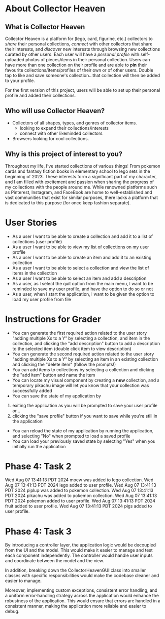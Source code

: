 # About Collector Heaven
## What is Collector Heaven
Collector Heaven is a platform for (lego, card, figurine, etc.) collectors to *share* their personal collections, *connect* with other collectors that share their interests, and *discover* new interests through browsing new collections curated by other users. Each user will have a *personal profile* with self-uploaded photos of pieces/items in their personal collection. Users can have more than one collection on their profile and are able to **pin** their favourite collections/items/profiles of their own or of other users. Double tap to like and save someone's collection...that collection will then be added to your profile.

For the first version of this project, users will be able to set up their personal profile and added their collections. 

## Who will use Collector Heaven?
- Collectors of all shapes, types, and genres of collector items.
   - looking to expand their collections/interests
   - connect with other likeminded collectors
- Browsers looking for cool collections.

## Why is this project of interest to you?
Throughout my life, I've started collections of various things! From pokemon cards and fantasy fiction books in elementary school to lego sets in the beginning of 2023. These interests form a significant part of my character, and I am filled with excitement and passion when sharing the progress of my collections with the people around me. While renowned platforms such as Pinterest, Instagram, and FaceBook are home to well-established and vast communities that exist for similar purposes, there lacks a platform that is dedicated to this purpose (for once keep fashion separate). 

# User Stories
- As a user I want to be able to create a collection and add it to a list of collections (user profile)
- As a user I want to be able to view my list of collections on my user profile
- As a user I want to be able to create an item and add it to an existing collection
- As a user I want to be able to select a collection and view the list of items in the collection
- As a user I want to be able to select an item and add a description
- As a user, as I select the quit option from the main menu, I want to be reminded to save my user profile, and have the option to do so or not
- As a user, when I start the application, I want to be given the option to load my user profile from file

# Instructions for Grader

- You can generate the first required action related to the user story "adding multiple Xs to a Y" by selecting a collection, and item in the collection, and clicking the "add description" button to add a description to the selected item (double click item to view description)
- You can generate the second required action related to the user story "adding multiple Xs to a Y" by selecting an item in an existing collection and clicking the "delete item" (follow the prompts!)
- You can add items to collections by selecting a collection and clicking the "add item" button and name the item
- You can locate my visual component by creating a **new** collection, and a temporary pikachu image will let you know that your collection was successfully added
- You can save the state of my application by 
1. exiting the application as you will be prompted to save your user profile or...
2. clicking the "save profile" button if you want to save while you're still in the application
- You can reload the state of my application by running the application, and selecting "No" when prompted to load a saved profile
- You can load your previously saved state by selecting "Yes" when you initially run the application

# Phase 4: Task 2
Wed Aug 07 13:41:13 PDT 2024
moew was added to lego collection.
Wed Aug 07 13:41:13 PDT 2024
lego added to user profile.
Wed Aug 07 13:41:13 PDT 2024
piplup was added to pokemon collection.
Wed Aug 07 13:41:13 PDT 2024
pikachu was added to pokemon collection.
Wed Aug 07 13:41:13 PDT 2024
pokemon added to user profile.
Wed Aug 07 13:41:13 PDT 2024
fruit added to user profile.
Wed Aug 07 13:41:13 PDT 2024
pigs added to user profile.


# Phase 4: Task 3
By introducing a controller layer, the application logic would be decoupled from the UI and the model. This would make it easier to manage and test each component independently. The controller would handle user inputs and coordinate between the model and the view.

In addition, breaking down the CollectorHeavenGUI class into smaller classes with specific responsibilities would make the codebase cleaner and easier to manage.

Moreover, implementing custom exceptions, consistent error handling, and a uniform error-handling strategy across the application would enhance the robustness of the application. This would ensure that errors are handled in a consistent manner, making the application more reliable and easier to debug.

